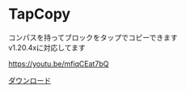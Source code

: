 # TapCopy
コンパスを持ってブロックをタップでコピーできます  
v1.20.4xに対応してます  
  
https://youtu.be/mfiqCEat7bQ
  
[ダウンロード](https://github.com/tutinoko2048/TapCopy/releases)
